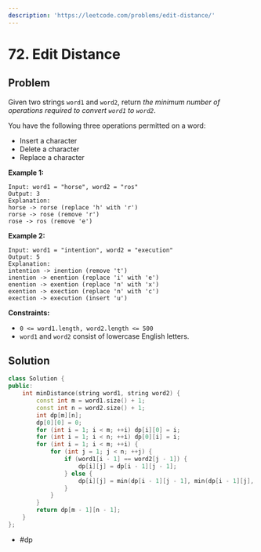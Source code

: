 ```yaml
---
description: 'https://leetcode.com/problems/edit-distance/'
---
```


# 72. Edit Distance

## Problem

Given two strings `word1` and `word2`, return _the minimum number of operations required to convert `word1` to `word2`_.

You have the following three operations permitted on a word:

* Insert a character
* Delete a character
* Replace a character

**Example 1:**

```text
Input: word1 = "horse", word2 = "ros"
Output: 3
Explanation: 
horse -> rorse (replace 'h' with 'r')
rorse -> rose (remove 'r')
rose -> ros (remove 'e')
```

**Example 2:**

```text
Input: word1 = "intention", word2 = "execution"
Output: 5
Explanation: 
intention -> inention (remove 't')
inention -> enention (replace 'i' with 'e')
enention -> exention (replace 'n' with 'x')
exention -> exection (replace 'n' with 'c')
exection -> execution (insert 'u')
```

**Constraints:**

* `0 <= word1.length, word2.length <= 500`
* `word1` and `word2` consist of lowercase English letters.

## Solution

```cpp
class Solution {
public:
    int minDistance(string word1, string word2) {
        const int m = word1.size() + 1;
        const int n = word2.size() + 1;
        int dp[m][n];
        dp[0][0] = 0;
        for (int i = 1; i < m; ++i) dp[i][0] = i;
        for (int i = 1; i < n; ++i) dp[0][i] = i;
        for (int i = 1; i < m; ++i) {
            for (int j = 1; j < n; ++j) {
                if (word1[i - 1] == word2[j - 1]) {
                    dp[i][j] = dp[i - 1][j - 1];
                } else {
                    dp[i][j] = min(dp[i - 1][j - 1], min(dp[i - 1][j], dp[i][j - 1])) + 1;
                }
            }
        }
        return dp[m - 1][n - 1];
    }
};
```

* \#dp

